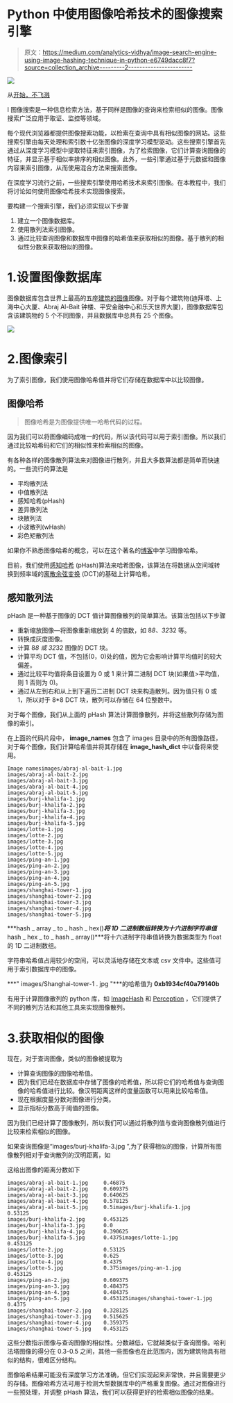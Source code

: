 # Python 中使用图像哈希技术的图像搜索引擎

> 原文：<https://medium.com/analytics-vidhya/image-search-engine-using-image-hashing-technique-in-python-e6749dacc8f7?source=collection_archive---------2----------------------->

![](img/a30da9fbeabf9d971bedafd94035f5d4.png)

从[开始，不飞溅](https://unsplash.com/photos/afW1hht0NSs?utm_source=unsplash&utm_medium=referral&utm_content=creditShareLink)

I 图像搜索是一种信息检索方法，基于同样是图像的查询来检索相似的图像。图像搜索广泛应用于取证、监控等领域。

每个现代浏览器都提供图像搜索功能，以检索在查询中具有相似图像的网站。这些搜索引擎由每天处理和索引数十亿张图像的深度学习模型驱动。这些搜索引擎首先通过从深度学习模型中提取特征来索引图像，为了检索图像，它们计算查询图像的特征，并显示基于相似率排序的相似图像。此外，一些引擎通过基于元数据和图像内容来索引图像，从而使用混合方法来搜索图像。

在深度学习流行之前，一些搜索引擎使用哈希技术来索引图像。在本教程中，我们将讨论如何使用图像哈希技术实现图像搜索。

要构建一个搜索引擎，我们必须实现以下步骤

1.  建立一个图像数据库。
2.  使用散列法索引图像。
3.  通过比较查询图像和数据库中图像的哈希值来获取相似的图像。基于散列的相似性分数来获取相似的图像。

# 1.设置图像数据库

图像数据库包含世界上最高的五座[建筑的图像](https://en.wikipedia.org/wiki/List_of_tallest_buildings)图像。对于每个建筑物(迪拜塔、上海中心大厦、Abraj Al-Bait 钟楼、平安金融中心和乐天世界大厦)，图像数据库包含该建筑物的 5 个不同图像，并且数据库中总共有 25 个图像。

![](img/a28e6d73737a64d8529cdc479a0942c1.png)

# 2.图像索引

为了索引图像，我们使用图像哈希值并将它们存储在数据库中以比较图像。

## 图像哈希

> 图像哈希是为图像提供唯一哈希代码的过程。

因为我们可以将图像编码成唯一的代码，所以该代码可以用于索引图像。所以我们通过比较哈希码和它们的相似性来检索相似的图像。

有各种各样的图像散列算法来对图像进行散列，并且大多数算法都是简单而快速的。一些流行的算法是

*   平均散列法
*   中值散列法
*   感知哈希(pHash)
*   差异散列法
*   块散列法
*   小波散列(wHash)
*   彩色矩散列法

如果你不熟悉图像哈希的概念，可以在这个著名的[博客](http://www.hackerfactor.com/blog/index.php?/archives/432-Looks-Like-It.html)中学习图像哈希。

目前，我们使用[感知哈希](https://en.wikipedia.org/wiki/Perceptual_hashing) (pHash)算法来哈希图像，该算法在将数据从空间域转换到频率域的[离散余弦变换](https://en.wikipedia.org/wiki/Discrete_cosine_transform) (DCT)的基础上计算哈希。

## 感知散列法

pHash 是一种基于图像的 DCT 值计算图像散列的简单算法。该算法包括以下步骤

*   重新缩放图像—将图像重新缩放到 4 的倍数，如 8*8、32*32 等。
*   转换成灰度图像。
*   计算 8*8 或 32*32 图像的 DCT 块。
*   计算平均 DCT 值，不包括(0，0)处的值，因为它会影响计算平均值时的较大偏差。
*   通过比较平均值将条目设置为 0 或 1 来计算二进制 DCT 块(如果值>平均值，则 1 否则为 0)。
*   通过从左到右和从上到下遍历二进制 DCT 块来构造散列。因为值只有 0 或 1，所以对于 8*8 DCT 块，散列可以存储在 64 位整数中。

对于每个图像，我们从上面的 pHash 算法计算图像散列，并将这些散列存储为图像的索引。

在上面的代码片段中， **image_names** 包含了 images 目录中的所有图像路径，对于每个图像，我们计算哈希值并将其存储在 **image_hash_dict** 中以备将来使用。

```
Image namesimages/abraj-al-bait-1.jpg
images/abraj-al-bait-2.jpg
images/abraj-al-bait-3.jpg
images/abraj-al-bait-4.jpg
images/abraj-al-bait-5.jpg
images/burj-khalifa-1.jpg
images/burj-khalifa-2.jpg
images/burj-khalifa-3.jpg
images/burj-khalifa-4.jpg
images/burj-khalifa-5.jpg
images/lotte-1.jpg
images/lotte-2.jpg
images/lotte-3.jpg
images/lotte-4.jpg
images/lotte-5.jpg
images/ping-an-1.jpg
images/ping-an-2.jpg
images/ping-an-3.jpg
images/ping-an-4.jpg
images/ping-an-5.jpg
images/shanghai-tower-1.jpg
images/shanghai-tower-2.jpg
images/shanghai-tower-3.jpg
images/shanghai-tower-4.jpg
images/shanghai-tower-5.jpg
```

***hash _ array _ to _ hash _ hex()***将 1D 二进制数组转换为十六进制字符串值***hash _ hex _ to _ hash _ array()***将十六进制字符串值转换为数据类型为 float 的 1D 二进制数组。

字符串哈希值占用较少的空间，可以灵活地存储在文本或 csv 文件中。这些值可用于索引数据库中的图像。

***" images/Shanghai-tower-1 . jpg "***的哈希值为 **0xb1934cf40a79140b**

有用于计算图像散列的 python 库，如 [ImageHash](https://github.com/JohannesBuchner/imagehash) 和 [Perception](https://github.com/thorn-oss/perception) ，它们提供了不同的散列方法和其他工具来实现图像散列。

# 3.获取相似的图像

现在，对于查询图像，类似的图像被提取为

*   计算查询图像的图像哈希值。
*   因为我们已经在数据库中存储了图像的哈希值，所以将它们的哈希值与查询图像的哈希值进行比较。像汉明距离这样的度量函数可以用来比较哈希值。
*   现在根据度量分数对图像进行分类。
*   显示指标分数高于阈值的图像。

因为我们已经计算了图像散列，所以我们可以通过将散列值与查询图像散列值进行比较来检索相似的图像。

如果查询图像是“images/burj-khalifa-3.jpg ”,为了获得相似的图像，计算所有图像散列相对于查询散列的汉明距离，如

这给出图像的距离分数如下

```
images/abraj-al-bait-1.jpg     0.46875
images/abraj-al-bait-2.jpg     0.609375
images/abraj-al-bait-3.jpg     0.640625
images/abraj-al-bait-4.jpg     0.578125
images/abraj-al-bait-5.jpg     0.5images/burj-khalifa-1.jpg      0.53125
images/burj-khalifa-2.jpg      0.453125
images/burj-khalifa-3.jpg      0.0
images/burj-khalifa-4.jpg      0.390625
images/burj-khalifa-5.jpg      0.4375images/lotte-1.jpg             0.453125
images/lotte-2.jpg             0.53125
images/lotte-3.jpg             0.625
images/lotte-4.jpg             0.4375
images/lotte-5.jpg             0.375images/ping-an-1.jpg           0.453125
images/ping-an-2.jpg           0.609375
images/ping-an-3.jpg           0.484375
images/ping-an-4.jpg           0.484375
images/ping-an-5.jpg           0.453125images/shanghai-tower-1.jpg    0.4375
images/shanghai-tower-2.jpg    0.328125
images/shanghai-tower-3.jpg    0.515625
images/shanghai-tower-4.jpg    0.359375
images/shanghai-tower-5.jpg    0.453125
```

这些分数指示图像与查询图像的相似性。分数越低，它就越类似于查询图像。哈利法塔图像的得分在 0.3-0.5 之间，其他一些图像也在此范围内，因为建筑物具有相似的结构，很难区分结构。

图像哈希结果可能没有深度学习方法准确，但它们实现起来非常快，并且需要更少的存储。图像哈希方法可用于检测大型数据库中的严格重复图像。通过对图像进行一些预处理，并调整 pHash 算法，我们可以获得更好的检索相似图像的结果。